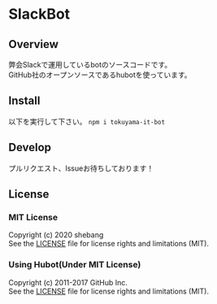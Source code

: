 # SlackBot
## Overview
弊会Slackで運用しているbotのソースコードです。<br>
GitHub社のオープンソースであるhubotを使っています。

## Install
以下を実行して下さい。
`npm i tokuyama-it-bot`

## Develop
プルリクエスト、Issueお待ちしております！

## License
### MIT License
Copyright (c) 2020 shebang<br>
See the [LICENSE](https://github.com/tokuyama-it/SlackBot/blob/master/LICENSE) file for license rights and limitations (MIT).

### Using Hubot(Under MIT License)
Copyright (c) 2011-2017 GitHub Inc.<br>
See the [LICENSE](https://github.com/hubotio/hubot/blob/master/LICENSE.md) file for license rights and limitations (MIT).